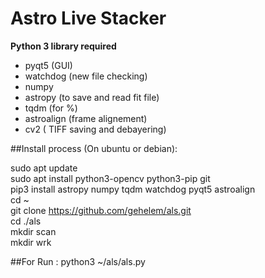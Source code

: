 # Astro Live Stacker

__Python 3 library required__
- pyqt5 (GUI)
- watchdog (new file checking)
- numpy 
- astropy (to save and read fit file)
- tqdm (for %)
- astroalign (frame alignement)
- cv2 ( TIFF saving and debayering)

##Install process (On ubuntu or debian): 

sudo apt update  
sudo apt install python3-opencv python3-pip git   
pip3 install astropy numpy tqdm watchdog pyqt5 astroalign  
cd ~  
git clone https://github.com/gehelem/als.git  
cd ./als  
mkdir scan  
mkdir wrk  

##For Run :
python3 ~/als/als.py
